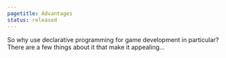 ```yaml
---
pagetitle: Advantages
status: released
---
```

So why use declarative programming for game development in particular?  There are a few things about it that make it appealing... 